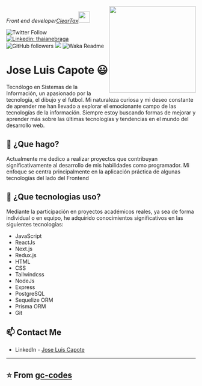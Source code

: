 <img align='right' src="https://media.giphy.com/media/M9gbBd9nbDrOTu1Mqx/giphy.gif" width="230">
<p><em>Front end developer<a href="http://www.cleartax.in">ClearTax</a><img src="https://media.giphy.com/media/WUlplcMpOCEmTGBtBW/giphy.gif" width="30"> 
</em></p>

![Twitter Follow](https://img.shields.io/twitter/follow/misteranmol?label=Follow)
[![Linkedin: thaianebraga](https://img.shields.io/badge/-anmol-blue?style=flat-square&logo=Linkedin&logoColor=white&link=https://www.linkedin.com/in/anmol-p-singh/)](https://www.linkedin.com/in/anmol-p-singh/)
![GitHub followers](https://img.shields.io/github/followers/anmol098?label=Follow&style=social)
![](https://visitor-badge.glitch.me/badge?page_id=anmol098.anmol098)
![Waka Readme](https://github.com/anmol098/anmol098/workflows/Waka%20Readme/badge.svg)

# Jose Luis Capote 😃
Tecnólogo en Sistemas de la Información, un apasionado por la tecnología, el dibujo y el futbol. Mi naturaleza curiosa y mi deseo constante de aprender me han llevado a explorar el emocionante campo de las tecnologías de la información. Siempre estoy buscando formas de mejorar y aprender más sobre las últimas tecnologías y tendencias en el mundo del desarrollo web. 


## 🧐 ¿Que hago?
Actualmente me dedico a realizar proyectos que contribuyan significativamente al desarrollo de mis habilidades como programador. Mi enfoque se centra principalmente en la aplicación práctica de algunas tecnologías del lado del Frontend


## 👯 ¿Que tecnologias uso?
Mediante la participación en proyectos académicos reales, ya sea de forma individual o en equipo, he adquirido conocimientos significativos en las siguientes tecnologías:

- JavaScript
- ReactJs 
- Next.js 
- Redux.js 
- HTML
- CSS 
- Tailwindcss 
- NodeJs
- Express 
- PostgreSQL
- Sequelize ORM 
- Prisma ORM 
- Git

## 📫 Contact Me
- LinkedIn - [Jose Luis Capote](https://www.linkedin.com/in/jose-luis-capote/)


---
⭐️ From [gc-codes](https://github.com/gc-codes)
---
<!--
**jlcapor/jlcapor** is a ✨ _special_ ✨ repository because its `README.md` (this file) appears on your GitHub profile.

Here are some ideas to get you started:

- 🔭 I’m currently working on ...
- 🌱 I’m currently learning ...
- 👯 I’m looking to collaborate on ...
- 🤔 I’m looking for help with ...
- 💬 Ask me about ...
- 📫 How to reach me: ...
- 😄 Pronouns: ...
- ⚡ Fun fact: ...
-->
